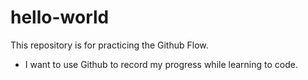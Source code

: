 # hello-world
This repository is for practicing the Github Flow.
- I want to use Github to record my progress while learning to code.

